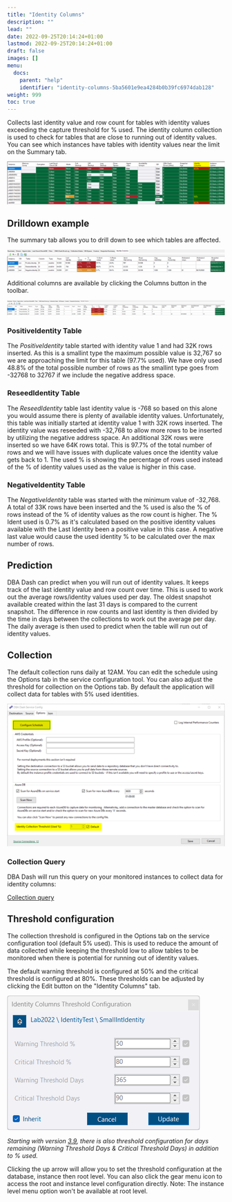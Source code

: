 ```yaml
---
title: "Identity Columns"
description: ""
lead: ""
date: 2022-09-25T20:14:24+01:00
lastmod: 2022-09-25T20:14:24+01:00
draft: false
images: []
menu:
  docs:
    parent: "help"
    identifier: "identity-columns-5ba5601e9ea4284b0b39fc6974dab128"
weight: 999
toc: true
---
```

Collects last identity value and row count for tables with identity values exceeding the capture threshold for % used. The identity column collection is used to check for tables that are close to running out of identity values.  You can see which instances have tables with identity values near the limit on the Summary tab.

![Summary](identity-columns-summary.png)

## Drilldown example

The summary tab allows you to drill down to see which tables are affected.

![Identity Columns drilldown](identity-columns.png)

Additional columns are available by clicking the Columns button in the toolbar.

![Identity Columns drilldown](identity-columns-full.png)

### PositiveIdentity Table

The *PositiveIdentity* table started with identity value 1 and had 32K rows inserted.  As this is a smallint type the maximum possible value is 32,767 so we are approaching the limit for this table (97.7% used).  We have only used 48.8% of the total possible number of rows as the smallint type goes from -32768 to 32767 if we include the negative address space.

### ReseedIdentity Table

The *ReseedIdentity* table last identity value is -768 so based on this alone you would assume there is plenty of available identity values.  Unfortunately, this table was initially started at identity value 1 with 32K rows inserted.  The identity value was reseeded with -32,768 to allow more rows to be inserted by utilizing the negative address space.  An additional 32K rows were inserted so we have 64K rows total. This is 97.7% of the total number of rows and we will have issues with duplicate values once the identity value gets back to 1.  The used % is showing the percentage of rows used instead of the % of identity values used as the value is higher in this case.

### NegativeIdentity Table

The *NegativeIdentity* table was started with the minimum value of -32,768.  A total of 33K rows have been inserted and the % used is also the % of rows instead of the % of identity values as the row count is higher.  The % Ident used is 0.7% as it's calculated based on the positive identity values available with the Last Identity been a positive value in this case. A negative last value would cause the used identity % to be calculated over the max number of rows.

## Prediction

DBA Dash can predict when you will run out of identity values.  It keeps track of the last identity value and row count over time.  This is used to work out the average rows/identity values used per day.  The oldest snapshot available created within the last 31 days is compared to the current snapshot. The difference in row counts and last identity is then divided by the time in days between the collections to work out the average per day.  The daily average is then used to predict when the table will run out of identity values.

## Collection

The default collection runs daily at 12AM.  You can edit the schedule using the Options tab in the service configuration tool.  You can also adjust the threshold for collection on the Options tab.  By default the application will collect data for tables with 5% used identities.

![Collection configuration](identity-columns-collection-config.png)

### Collection Query

DBA Dash will run this query on your monitored instances to collect data for identity columns:

[Collection query](https://github.com/trimble-oss/dba-dash/blob/main/DBADash/SQL/SQLIdentityColumns.sql)

## Threshold configuration

The collection threshold is configured in the Options tab on the service configuration tool (default 5% used).  This is used to reduce the amount of data collected while keeping the threshold low to allow tables to be monitored when there is potential for running out of identity values.

The default warning threshold is configured at 50% and the critical threshold is configured at 80%.  These thresholds can be adjusted by clicking the Edit button on the "Identity Columns" tab.

![identity columns threshold configuration](identity-columns-threshold-configuration-2.png)

*Starting with version [3.9](/content/blog/whats_new_in_3_9_0/), there is also threshold configuration for days remaining (Warning Threshold Days & Critical Threshold Days) in addition to % used.*

Clicking the up arrow will allow you to set the threshold configuration at the database, instance then root level.  You can also click the gear menu icon to access the root and instance level configuration directly.  Note: The instance level menu option won't be available at root level.
